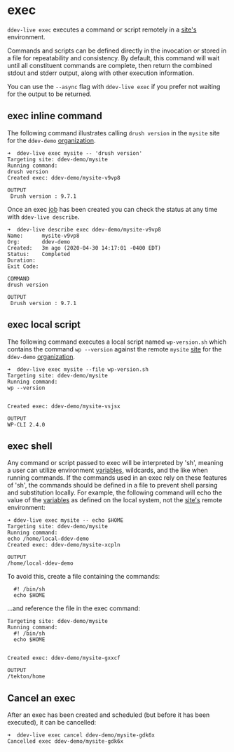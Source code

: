 # exec
`ddev-live exec` executes a command or script remotely in a [site's](sites.md) environment.

Commands and scripts can be defined directly in the invocation or stored in a
file for repeatability and consistency. By default, this command will wait
until all constituent commands are complete, then return the combined stdout
and stderr output, along with other execution information.

You can use the `--async` flag with `ddev-live exec` if you prefer not waiting for the output to be returned.

## exec inline command
The following command illustrates calling `drush version` in the `mysite` site for the `ddev-demo` [organization](organizations.md).
```
➜  ddev-live exec mysite -- 'drush version'
Targeting site: ddev-demo/mysite
Running command:
drush version
Created exec: ddev-demo/mysite-v9vp8

OUTPUT
 Drush version : 9.7.1 
```
Once an exec [job](jobs.md) has been created you can check the status at any time with `ddev-live describe`.
```
➜  ddev-live describe exec ddev-demo/mysite-v9vp8
Name:      mysite-v9vp8
Org:       ddev-demo
Created:   3m ago (2020-04-30 14:17:01 -0400 EDT)
Status:    Completed
Duration:  
Exit Code: 

COMMAND
drush version

OUTPUT
 Drush version : 9.7.1 
```
## exec local script
The following command executes a local script named `wp-version.sh` which contains the command `wp --version` against the remote `mysite` [site](sites.md) for the `ddev-demo` [organization](organizations.md).
```
➜  ddev-live exec mysite --file wp-version.sh 
Targeting site: ddev-demo/mysite
Running command:
wp --version


Created exec: ddev-demo/mysite-vsjsx

OUTPUT
WP-CLI 2.4.0
```
## exec shell
Any command or script passed to exec will be interpreted by 'sh', meaning a
user can utilize environment [variables](variables.md), wildcards, and the like when running
commands. If the commands used in an exec rely on these features of 'sh', the
commands should be defined in a file to prevent shell parsing and substitution
locally. For example, the following command will echo the value of the [variables](variables.md)
as defined on the local system, not the [site's](sites.md) remote environment:
```
➜ ddev-live exec mysite -- echo $HOME
Targeting site: ddev-demo/mysite
Running command:
echo /home/local-ddev-demo
Created exec: ddev-demo/mysite-xcpln

OUTPUT
/home/local-ddev-demo
```

To avoid this, create a file containing the commands:
```
  #! /bin/sh
  echo $HOME
```
...and reference the file in the exec command:
```➜  ddev-live exec mysite --file home.sh      
Targeting site: ddev-demo/mysite
Running command:
  #! /bin/sh
  echo $HOME


Created exec: ddev-demo/mysite-gxxcf

OUTPUT
/tekton/home
```
## Cancel an exec
After an exec has been created and scheduled (but before it has been executed),
it can be cancelled:
```
➜  ddev-live exec cancel ddev-demo/mysite-gdk6x
Cancelled exec ddev-demo/mysite-gdk6x
```
